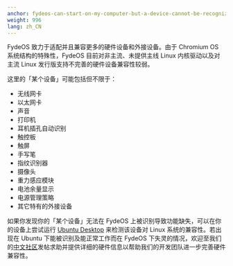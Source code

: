 ```yaml
---
anchor: fydeos-can-start-on-my-computer-but-a-device-cannot-be-recognized-what-should-i-do
weight: 996
lang: zh_CN
---
```

FydeOS 致力于适配并且兼容更多的硬件设备和外接设备。由于 Chromium OS 系统结构的特殊性，FydeOS 目前对非主流、未提供主线 Linux 内核驱动以及对主流 Linux 发行版支持不完善的硬件设备兼容性较弱。

这里的「某个设备」可能包括但不限于：
 - 无线网卡
 - 以太网卡
 - 声音
 - 打印机
 - 耳机插孔自动识别
 - 触控板
 - 触屏
 - 手写笔
 - 指纹识别器
 - 摄像头
 - 重力感应模块
 - 电池余量显示
 - 电源管理策略
 - 其它特有的外接设备

如果你发现你的「某个设备」无法在 FydeOS 上被识别导致功能缺失，可以在你的设备上尝试运行 [Ubuntu Desktop](https://cn.ubuntu.com/desktop/) 来检测该设备对 Linux 系统的兼容性。若出现在 Ubuntu 下能被识别及能正常工作而在 FydeOS 下失灵的情况，欢迎至我们的[中文社区](https://community.fydeos.com/)发帖求助并提供详细的硬件信息以帮助我们的开发团队进一步完善硬件兼容性。
